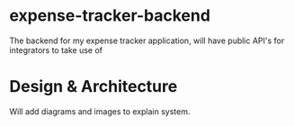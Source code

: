 # expense-tracker-backend
The backend for my expense tracker application, will have public API's for integrators to take use of

# Design & Architecture
Will add diagrams and images to explain system.